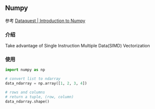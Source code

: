 ## Numpy

参考
[Dataquest | Introduction to Numpy](https://app.dataquest.io/m/289/introduction-to-numpy)

### 介绍
Take advantage of Single Instruction Multiple Data(SIMD)
Vectorization

### 使用
```py
import numpy as np

# convert list to ndarray
data_ndarray = np.array([1, 2, 3, 4])

# rows and columns
# return a tuple, (row, column)
data_ndarray.shape()

```